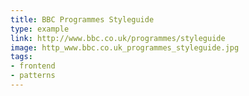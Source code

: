 ```yaml
---
title: BBC Programmes Styleguide
type: example
link: http://www.bbc.co.uk/programmes/styleguide
image: http_www.bbc.co.uk_programmes_styleguide.jpg
tags:
- frontend
- patterns
---
```

